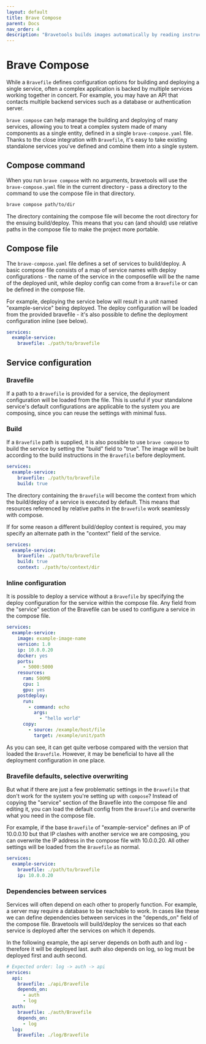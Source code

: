 ```yaml
---
layout: default
title: Brave Compose
parent: Docs
nav_order: 4
description: "Bravetools builds images automatically by reading instructions from a Bravefile."
---
```


# Brave Compose

While a `Bravefile` defines configuration options for building and deploying a single service, often a complex application is backed by multiple services working together in concert. For example, you may have an API that contacts multiple backend services such as a database or authentication server.

`brave compose` can help manage the building and deploying of many services, allowing you to treat a complex system made of many components as a single entity, defined in a single `brave-compose.yaml` file. Thanks to the close integration with `Bravefile`, it's easy to take existing standalone services you've defined and combine them into a single system. 

## Compose command

When you run `brave compose` with no arguments, bravetools will use the `brave-compose.yaml` file in the current directory - pass a directory to the command to use the compose file in that directory.

```bash
brave compose path/to/dir
``` 

The directory containing the compose file will become the root directory for the ensuing build/deploy. This means that you can (and should) use relative paths in the compose file to make the project more portable.


## Compose file

The `brave-compose.yaml` file defines a set of services to build/deploy. A basic compose file consists of a map of service names with deploy configurations - the name of the service in the composefile will be the name of the deployed unit, while deploy config can come from a `Bravefile` or can be defined in the compose file.

For example, deploying the service below will result in a unit named "example-service" being deployed. The deploy configuration will be loaded from the provided bravefile - it's also possible to define the deployment configuration inline (see below).

```yaml
services:
  example-service:
    bravefile: ./path/to/bravefile
```

## Service configuration

### Bravefile
If a path to a `Bravefile` is provided for a service, the deployment configuration will be loaded from the file. This is useful if your standalone service's default configurations are applicable to the system you are composing, since you can reuse the settings with minimal fuss.

### Build

If a `Bravefile` path is supplied, it is also possible to use `brave compose` to build the service by setting the "build" field to "true". The image will be built according to the build instructions in the `Bravefile` before deployment. 

```yaml
services:
  example-service:
    bravefile: ./path/to/bravefile
    build: true
```

The directory containing the `Bravefile` will become the context from which the build/deploy of a service is executed by default. This means that resources referenced by relative paths in the `Bravefile` work seamlessly with compose.

If for some reason a different build/deploy context is required, you may specify an alternate path in the "context" field of the service.

```yaml
services:
  example-service:
    bravefile: ./path/to/bravefile
    build: true
    context: ./path/to/context/dir
```


### Inline configuration
It is possible to deploy a service without a `Bravefile` by specifying the deploy configuration for the service within the compose file. Any field from the "service" section of the Bravefile can be used to configure a service in the compose file.

```yaml
services:
  example-service:
    image: example-image-name
    version: 1.0
    ip: 10.0.0.20
    docker: yes
    ports:
      - 5000:5000
    resources:
      ram: 500MB
      cpu: 1
      gpu: yes
    postdeploy:
      run:
        - command: echo
          args:
            - "hello world"
      copy:
        - source: /example/host/file
          target: /example/unit/path
```

As you can see, it can get quite verbose compared with the version that loaded the `Bravefile`. However, it may be beneficial to have all the deployment configuration in one place.

### Bravefile defaults, selective overwriting

But what if there are just a few problematic settings in the `Bravefile` that don't work for the system you're setting up with `compose`? Instead of copying the "service" section of the Bravefile into the compose file and editing it, you can load the default config from the `Bravefile` and overwrite what you need in the compose file.

For example, if the base `Bravefile` of "example-service" defines an IP of 10.0.0.10 but that IP clashes with another service we are composing, you can overwrite the IP address in the compose file with 10.0.0.20. All other settings will be loaded from the `Bravefile` as normal.

```yaml
services:
  example-service:
    bravefile: ./path/to/bravefile
    ip: 10.0.0.20
```

### Dependencies between services

Services will often depend on each other to properly function. For example, a server may require a database to be reachable to work. In cases like these we can define dependencies between services in the "depends_on" field of the compose file. Bravetools will build/deploy the services so that each service is deployed after the services on which it depends.

In the following example, the api server depends on both auth and log - therefore it will be deployed last. auth also depends on log, so log must be deployed first and auth second.

```yaml
# Expected order: log -> auth -> api
services:
  api:
    bravefile: ./api/Bravefile
    depends_on:
      - auth
      - log
  auth:
    bravefile: ./auth/Bravefile
    depends_on:
      - log
  log:
    bravefile: ./log/Bravefile
```
